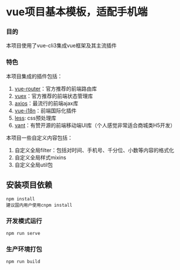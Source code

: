 # vue项目基本模板，适配手机端


### 目的

本项目使用了vue-cli3集成vue框架及其主流插件


### 特色

本项目集成的插件包括：

1. [vue-router](https://router.vuejs.org/zh/)：官方推荐的前端路由库
2. [vuex](https://vuex.vuejs.org/zh/)：官方推荐的前端状态管理库
3. [axios](https://www.jianshu.com/p/27a5626973e4)：最流行的前端ajax库
4. [vue-i18n](http://kazupon.github.io/vue-i18n/zh/)：前端国际化插件
5. [less](http://lesscss.cn/): css预处理库
6. [vant](https://youzan.github.io/vant/#/zh-CN/intro)：有赞开源的前端移动端UI库（个人感觉非常适合商城类H5开发）

本项目一些自定义内容包括：

1. 自定义全局filter：包括对时间、手机号、千分位、小数等内容的格式化
2. 自定义全局样式mixins
3. 自定义全局util包


## 安装项目依赖

```
npm install
建议国内用户使用cnpm install
```

### 开发模式运行
```
npm run serve
```

### 生产环境打包
```
npm run build
```
